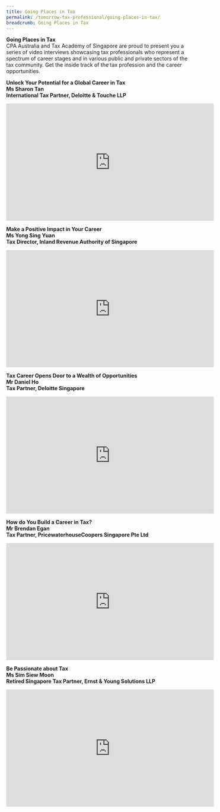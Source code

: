 ```yaml
---
title: Going Places in Tax
permalink: /tomorrow-tax-professional/going-places-in-tax/
breadcrumb: Going Places in Tax
---
```

**Going Places in Tax**<br>
CPA Australia and Tax Academy of Singapore are proud to present you a series of video interviews showcasing tax professionals who represent a spectrum of career stages and in various public and private sectors of the tax community. Get the inside track of the tax profession and the career opportunities.

**Unlock Your Potential for a Global Career in Tax**<br>
**Ms Sharon Tan**<br>
**International Tax Partner, Deloitte & Touche LLP**

<div class="bp-youtube">
      <iframe width="560" height="315" src="https://www.youtube.com/embed/QpO_yCXvtR8" frameborder="0" allow="accelerometer; autoplay; encrypted-media; gyroscope; picture-in-picture" allowfullscreen></iframe>
      </div>

**Make a Positive Impact in Your Career**<br>
**Ms Yong Sing Yuan**<br>
**Tax Director, Inland Revenue Authority of Singapore**
 
<div class="bp-youtube">
      <iframe width="560" height="315" src="https://www.youtube.com/embed/9gzxBNC3U8M" frameborder="0" allow="accelerometer; autoplay; encrypted-media; gyroscope; picture-in-picture" allowfullscreen></iframe>
      </div>

**Tax Career Opens Door to a Wealth of Opportunities**<br>
**Mr Daniel Ho**<br>
**Tax Partner, Deloitte Singapore**

<div class="bp-youtube">
      <iframe width="560" height="315" src="https://www.youtube.com/embed/QSfY13ArG1g" frameborder="0" allow="accelerometer; autoplay; encrypted-media; gyroscope; picture-in-picture" allowfullscreen></iframe>
      </div>

**How do You Build a Career in Tax?**<br>
**Mr Brendan Egan**<br>
**Tax Partner, PricewaterhouseCoopers Singapore Pte Ltd**

<div class="bp-youtube">
      <iframe width="560" height="315" src="https://www.youtube.com/embed/NeoiQmAx9LE" frameborder="0" allow="accelerometer; autoplay; encrypted-media; gyroscope; picture-in-picture" allowfullscreen></iframe>
      </div>

**Be Passionate about Tax**<br>
**Ms Sim Siew Moon**<br>
**Retired Singapore Tax Partner, Ernst & Young Solutions LLP**

<div class="bp-youtube">
            <iframe width="560" height="315" src="https://www.youtube.com/embed/9o5CsFuKUzE" frameborder="0" allow="accelerometer; autoplay; encrypted-media; gyroscope; picture-in-picture" allowfullscreen></iframe>
      </div>